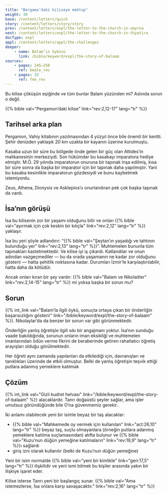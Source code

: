 ```yaml
---
title: "Bergama’daki kiliseye mektup"
weight: 30
base: /content/letters/quick
story: /content/letters/story/story
prev: /content/letters/expl/the-letter-to-the-church-in-smyrna
next: /content/letters/expl/the-letter-to-the-church-in-thyatira
docType: expl
appl: /content/letters/appl/the-challenges
deeper:
    - name: Balam’ın öyküsü
      link: /bible/keyword/expl/the-story-of-balaam
sources: 
    - pages: 245–258
      ref: beale_rev
    - pages: 33
      ref: fee_rev
---
```


Bu kilise çöküşün eşiğinde ve tüm bunlar Balam yüzünden mi? Aslında sorun o değil.

{{% bible val="Pergamon’daki kilise" link="rev:2,12-17" lang="tr" %}}

## Tarihsel arka plan

<a name="67ad"></a>
Pergamon, Vahiy kitabının yazılmasından 4 yüzyıl önce bile önemli bir kentti. Şehir denizden yaklaşık 20 km uzakta bir kayanın üzerine kurulmuştu.

Kasaba uzun bir süre bu bölgede önde gelen bir güç olan Attides’in malikanesinin merkeziydi. Son hükümdar bu kasabayı imparatora hediye etmiştir. M.Ö. 29 yılında imparatorun onuruna bir tapınak inşa edilmiş, kısa bir süre sonra da başka bir imparator için bir tapınak daha yapılmıştır. Yani bu kasaba kesinlikle imparatorun gözdesiydi ve bunu kaybetmek istemiyordu.

Zeus, Athena, Dionysis ve Asklepios’u onurlandıran pek çok başka tapınak da vardı.

## İsa’nın görüşü

<a name="fa05"></a>
İsa bu kilisenin zor bir yaşamı olduğunu bilir ve onları {{% bible val="ayırmak için çok keskin bir kılıçla" link="rev:2,12" lang="tr" %}} yaklaşır.

İsa bu yeri şöyle adlandırır: “{{% bible val="Şeytan’ın yaşadığı ve tahtının bulunduğu yer" link="rev:2,13" lang="tr" %}}”. Muhtemelen bununla tüm tapınakları kastetmektedir. Ve kilise iyi iş çıkardı. Katlandılar ve onun adından vazgeçmediler — bu da orada yaşamanın ne kadar zor olduğunu gösterir — hatta şehitlik noktasına kadar. Durumları İzmir’le karşılaştırılabilir, hatta daha da kötüdür.

Ancak onları kıran bir şey vardır: {{% bible val="Balam ve Nikolaitler" link="rev:2,14-15" lang="tr" %}} mi yoksa başka bir sorun mu?

## Sorun

<a name="5385"></a>
{{% int_link val="Balam’la ilgili öykü, sonuçta ortaya çıkan bir önderliğin başarısızlığını gösterir" link="/bible/keyword/expl/the-story-of-balaam" %}}. Nikolaylar’da da benzer bir sorun var gibi görünmektedir.

Önderliğin yanlış öğretişle ilgili sıkı bir angajmanı yoktur. İsa’nın sunduğu vaade bakıldığında, sorunun onların iman eksikliği ve muhtemelen imanlarından ödün verme fikrini de beraberinde getiren rahatlatıcı öğretiş arayışları olduğu görülmektedir.

Her öğreti aynı zamanda yapılanları da etkilediği için, davranışları ve tanıklıkları üzerinde de etkili olmuştur. Belki de yanlış öğretişin teşvik ettiği putlara adanmış yemeklere katılmak

## Çözüm

<a name="eebd"></a>
{{% int_link val="Gizli kudret helvası" link="/bible/keyword/expl/the-story-of-balaam" %}} alacaklardır. Tanrı doğaüstü şeyler sağlar, ama işler umutsuz göründüğünde bile O’na güvenmemiz gerekir.

İki anlamı olabilecek yeni bir isimle beyaz bir taş alacaklar:

- {{% bible val="Mahkemede oy vermek için kullanılan" link="act:26,10" lang="tr" %}} beyaz taş, suçlu olmayanlara (örneğin putlara adanmış yemeklere katılma suçlamasından) atıfta bulunur ve {{% bible val="Kuzu’nun düğün yemeğine katılmaların" link="rev:19,9" lang="tr" %}}ı sağlardı
- giriş izni olarak kullanılır (belki de Kuzu’nun düğün yemeğine)

Yeni bir isim normalde {{% bible val="yeni bir kimlikle" link="gen:17,5" lang="tr" %}} ilişkilidir ve yeni ismi bilmek bu kişiler arasında yakın bir ilişkiye işaret eder.

Kilise isterse Tanrı yeni bir başlangıç sunar. {{% bible val="Ama istemezlerse, İsa onlara karşı savaşacaktır." link="rev:2,16" lang="tr" %}}
